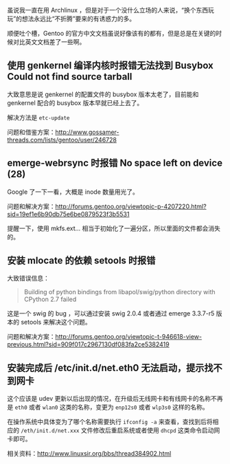 虽说我一直在用 Archlinux ，但是对于一个没什么立场的人来说，“换个东西玩玩”的想法永远比“不折腾”要来的有诱惑力的多。

顺便吐个槽，Gentoo 的官方中文文档虽说好像该有的都有，但是总是在关键的时候对比英文文档差了一些啊。

## 使用 genkernel 编译内核时报错无法找到 Busybox Could not find source tarball

大致意思是说 genkernel 的配置文件的 busybox 版本太老了，目前能和 genkernel 配合的 busybox 版本早就已经上去了。

解决方法是 `etc-update`

问题和借鉴方案：http://www.gossamer-threads.com/lists/gentoo/user/246728

## emerge-webrsync 时报错 No space left on device (28)

Google 了一下一看，大概是 inode 数量用光了。

问题和解决方案：http://forums.gentoo.org/viewtopic-p-4207220.html?sid=19ef1e6b90db75e6be0879523f3b5531

提醒一下，使用 mkfs.ext... 相当于初始化了一遍分区，所以里面的文件都会消失的。

## 安装 mlocate 的依赖 setools 时报错

大致错误信息：

> Building of python bindings from libapol/swig/python directory with CPython 2.7 failed

这是一个 swig 的 bug ，可以通过安装 swig 2.0.4 或者通过 emerge 3.3.7-r5 版本的 setools 来解决这个问题。

问题和解决方案：http://forums.gentoo.org/viewtopic-t-946618-view-previous.html?sid=909f017c2967130df083fa2ce5382419

## 安装完成后 /etc/init.d/net.eth0 无法启动，提示找不到网卡

这个应该是 udev 更新以后出现的情况，在升级后无线网卡和有线网卡的名称不再是 `eth0` 或者 `wlan0` 这类的名称，变更为 `enp12s0` 或者 `wlp3s0` 这样的名称。

在操作系统中具体变为了哪个名称需要执行 `ifconfig -a` 来查看，查找到后将相应的 `/eth/init.d/net.xxx` 文件修改后重启系统或者使用 `dhcpd` 这类命令启动网卡即可。

相关资料：http://www.linuxsir.org/bbs/thread384902.html

